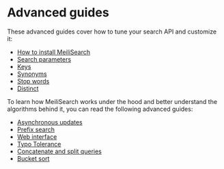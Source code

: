 # Advanced guides

These advanced guides cover how to tune your search API and customize it:

- [How to install MeiliSearch](installation.md)
- [Search parameters](search_parameters.md)
- [Keys](keys.md)
- [Synonyms](synonyms.md)
- [Stop words](stop_words.md)
- [Distinct](distinct.md)

To learn how MeiliSearch works under the hood and better understand the algorithms behind it, you can read the following advanced guides:

- [Asynchronous updates](asynchronous_updates.md)
- [Prefix search](prefix.md)
- [Web interface](web_interface.md)
- [Typo Tolerance](typotolerance.md)
- [Concatenate and split queries](concat.md)
- [Bucket sort](bucket_sort.md)
